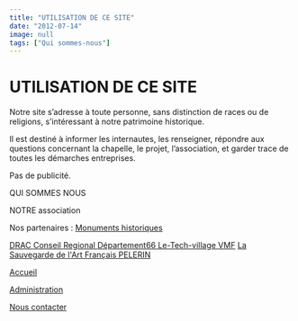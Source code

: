 ```yaml
---
title: "UTILISATION DE CE SITE"
date: "2012-07-14"
image: null
tags: ["Qui sommes-nous"]
---
```


# UTILISATION DE CE SITE

Notre site s’adresse à toute personne, sans distinction de races ou de religions, s’intéressant à notre patrimoine historique.

Il est destiné à informer les internautes, les renseigner, répondre aux questions concernant la chapelle, le projet, l’association, et garder trace de toutes les démarches entreprises.

Pas de publicité.

QUI SOMMES NOUS

NOTRE association

Nos partenaires :
<a href="http://www.culturecommunication.gouv.fr/Thematiques/Monuments-historiques-Sites-patrimoniaux-remarquables/Presentation/Monuments-historiques" target="\_blank" title="Monuments historiques">
Monuments historiques </a>

<a href="http://culturecommunication.gouv.fr" target="\_blank" title="DRAC">
DRAC </a>

<a href="https://www.laregion.fr/" target="\_blank" title="Conseil Regional">
Conseil Regional </a>

<a href="http://www.leDépartement66.fr" target="\_blank" title="Département66">
Département66 </a>

<a href="http://www.le-tech-village.fr" target="\_blank" title="Le-Tech-village">
Le-Tech-village </a>

<a href="http://www.vmfpatrimoine.org/delegation/delegation-des-pyrenees-orientales/# tabs" target="\_blank" title="VMF">
VMF</a>

<a href="http://sauvegardeartfrancais.fr/" target="\_blank" title="La Sauvegarde de l'Art Français">
La Sauvegarde de l'Art Français </a>

<a href="http://www.pelerin.com/" target="\_blank" title="PELERIN">
PELERIN</a>

<a href="./accueil.html"> Accueil </a>

<a href="https://admin.asso-web.com" target="_blank">
Administration
</a>

<a href="./contact.html">Nous contacter</a>
